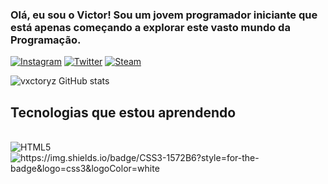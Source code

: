### Olá, eu sou o Victor! Sou um jovem programador iniciante que está apenas começando a explorar este vasto mundo da Programação.

[![Instagram](https://img.shields.io/badge/Instagram-E4405F?style=for-the-badge&logo=instagram&logoColor=white
)](https://www.instagram.com/vxctoryz/)
[![Twitter](https://img.shields.io/badge/Twitter-1DA1F2?style=for-the-badge&logo=twitter&logoColor=white
)](https://twitter.com/vxctoryz)
[![Steam](https://img.shields.io/badge/Steam-000000?style=for-the-badge&logo=steam&logoColor=white
)](https://steamcommunity.com/id/biggie7/)

![vxctoryz GitHub stats](https://github-readme-stats.vercel.app/api?username=vxctoryz&show_icons=true&theme=radical)

## Tecnologias que estou aprendendo

<div style="display: inline_block"><br/>
    <img align="center" alt="HTML5"src="https://img.shields.io/badge/HTML5-E34F26?style=for-the-badge&logo=html5&logoColor=white"/>
     <img align="center" alt="https://img.shields.io/badge/CSS3-1572B6?style=for-the-badge&logo=css3&logoColor=white"
/>
</div>
